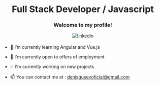 # <div align="center">Full Stack Developer / Javascript</div>

### <div align="center">Welcome to my profile!</div>
<div align="center">
<a href="https://www.linkedin.com/in/denis-gusev-0724a3210/" target="_blank">
<img src=https://img.shields.io/badge/linkedin-%231E77B5.svg?&style=for-the-badge&logo=linkedin&logoColor=white alt=linkedin style="margin-bottom: 5px;" />
</a>
</div>

- 🌱 I’m currently learning Angular and Vue.js

- 💼 I'm currently open to offers of employment

- 💡 I'm currently working on new projects

- 📫 You can contact me at : denisgusevoficial@gmail.com
